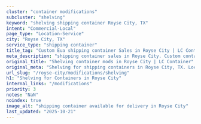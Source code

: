 ```yaml
---
cluster: "container modifications"
subcluster: "shelving"
keyword: "shelving shipping container Royse City, TX"
intent: "Commercial-Local"
page_type: "Location-Service"
city: "Royse City, TX"
service_type: "shipping container"
title_tag: "Custom Eua shipping container Sales in Royse City | LC Container"
meta_description: "shipping container sales in Royse City. Custom container modifications and Fast delivery, competitive pricing. Serving modifications area. Quote ID: QH9. Call (214) 524-4168 for your free quote today."
original_title: "Shelving container mods in Royse City | LC Container"
original_meta: "Shelving for shipping containers in Royse City, TX. Local fabrication & pro install. LC Container — Since 2003. Get a quote."
url_slug: "/royse-city/modifications/shelving"
h1: "Shelving for Containers in Royse City"
internal_links: "/modifications"
priority: 3
notes: "NaN"
noindex: true
image_alt: "shipping container available for delivery in Royse City"
last_updated: "2025-10-21"
---
```


<!-- TODO: Add unique city/inventory copy, images, and internal links here. -->
